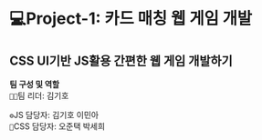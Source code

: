# 💻Project-1: 카드 매칭 웹 게임 개발
## CSS UI기반 JS활용 간편한 웹 게임 개발하기

**팀 구성 및 역할**<br>
`👨‍🦲`팀 리더: 김기호<br>

`⚙️`JS 담당자: 김기호 이민아<br>
`🎨`CSS 담당자: 오준택 박세희

